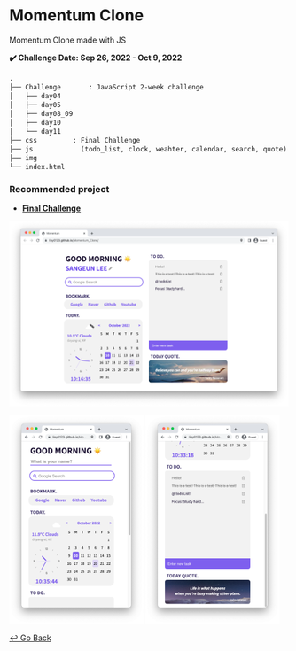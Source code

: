 # Momentum Clone

Momentum Clone made with JS

**✔️ Challenge Date: Sep 26, 2022 - Oct 9, 2022**

```
.
├── Challenge		: JavaScript 2-week challenge
│   ├── day04
│   ├── day05
│   ├── day08_09
│   ├── day10
│   └── day11
├── css			: Final Challenge 
├── js			  (todo_list, clock, weahter, calendar, search, quote)
├── img
└── index.html
```

### Recommended project

- **[Final Challenge](https://lisy0123.github.io/Momentum_Clone/)**

<img src="https://github.com/lisy0123/Momentum_Clone/blob/main/page1.png" alt="img" style="zoom:65%;" />

<img src="https://github.com/lisy0123/Momentum_Clone/blob/main/page3.png" width="48%" height="60%"> <img src="https://github.com/lisy0123/Momentum_Clone/blob/main/page2.png" width="48%" height="60%">



[↩️ Go Back](https://github.com/lisy0123/Nomadcoders)


